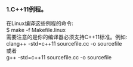 
### 1.C++11例程。
在Linux编译这些例程的命令:  
$ make -f Makefile.linux  
需要注意的是你的编译器必须支持C++11标准。例如:  
clang++ -std=c++11 sourcefile.cc -o sourcefile  
或者  
g++ -std=c++11 sourcefile.cc -o sourcefile  

